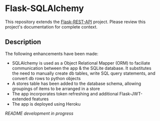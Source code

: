 # Flask-SQLAlchemy

This repository extends the [Flask-REST-API](https://github.com/mhoward91/flask-rest-api) project. Please review this project's documentation for complete context.

## Description

The following enhancements have been made:
- SQLAlchemy is used as a Object Relational Mapper (ORM) to faciliate communication between the app & the SQLite database. It substitutes the need to manually create db tables, write SQL query statements, and convert db rows to python objects
- A stores table has been added to the database schema, allowing groupings of items to be arranged in a store
- The app incorporates token refreshing and additional Flask-JWT-extended features
- The app is deployed using Heroku

_README development in progress_

